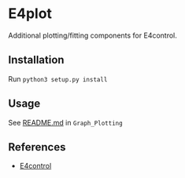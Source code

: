 # E4plot
Additional plotting/fitting components for E4control.

## Installation
Run ``python3 setup.py install``

## Usage
See [README.md](Graph_Plotting/README.md) in `Graph_Plotting`

## References
- [E4control](https://github.com/sdungs/E4control)
